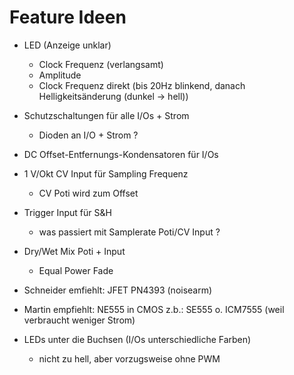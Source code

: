 Feature Ideen
=============

* LED (Anzeige unklar)
    - Clock Frequenz (verlangsamt)
    - Amplitude
    - Clock Frequenz direkt (bis 20Hz blinkend, danach Helligkeitsänderung (dunkel -> hell))
* Schutzschaltungen für alle I/Os + Strom
    - Dioden an I/O + Strom ?
* DC Offset-Entfernungs-Kondensatoren für I/Os
* 1 V/Okt CV Input für Sampling Frequenz
    - CV Poti wird zum Offset
* Trigger Input für S&H
    - was passiert mit Samplerate Poti/CV Input ?
* Dry/Wet Mix Poti + Input
    - Equal Power Fade

* Schneider emfiehlt: JFET PN4393 (noisearm)
* Martin empfiehlt: NE555 in CMOS z.b.: SE555 o. ICM7555 (weil verbraucht weniger Strom)

* LEDs unter die Buchsen (I/Os unterschiedliche Farben)
    - nicht zu hell, aber vorzugsweise ohne PWM
